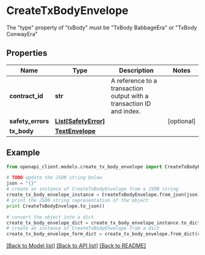 # CreateTxBodyEnvelope

The \"type\" property of \"txBody\" must be \"TxBody BabbageEra\" or \"TxBody ConwayEra\"

## Properties
Name | Type | Description | Notes
------------ | ------------- | ------------- | -------------
**contract_id** | **str** | A reference to a transaction output with a transaction ID and index. | 
**safety_errors** | [**List[SafetyError]**](SafetyError.md) |  | [optional] 
**tx_body** | [**TextEnvelope**](TextEnvelope.md) |  | 

## Example

```python
from openapi_client.models.create_tx_body_envelope import CreateTxBodyEnvelope

# TODO update the JSON string below
json = "{}"
# create an instance of CreateTxBodyEnvelope from a JSON string
create_tx_body_envelope_instance = CreateTxBodyEnvelope.from_json(json)
# print the JSON string representation of the object
print CreateTxBodyEnvelope.to_json()

# convert the object into a dict
create_tx_body_envelope_dict = create_tx_body_envelope_instance.to_dict()
# create an instance of CreateTxBodyEnvelope from a dict
create_tx_body_envelope_form_dict = create_tx_body_envelope.from_dict(create_tx_body_envelope_dict)
```
[[Back to Model list]](../README.md#documentation-for-models) [[Back to API list]](../README.md#documentation-for-api-endpoints) [[Back to README]](../README.md)


